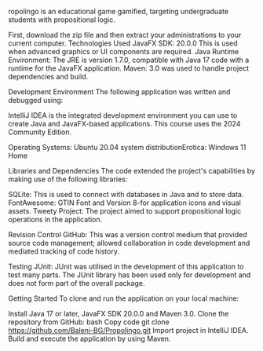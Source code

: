 ropolingo is an educational game gamified, targeting undergraduate students with propositional logic.

First, download the zip file and then extract your administrations to your current computer.
Technologies Used
JavaFX SDK: 20.0.0 This is used when advanced graphics or UI components are required.
Java Runtime Environment: The JRE is version 1.7.0, compatible with Java 17 code with a runtime for the JavaFX application.
Maven: 3.0 was used to handle project dependencies and build.

Development Environment
The following application was written and debugged using:

IntelliJ IDEA is the integrated development environment you can use to create Java and JavaFX-based applications. This course uses the 2024 Community Edition.

Operating Systems:
Ubuntu 20.04 system distributionErotica:
Windows 11 Home

Libraries and Dependencies
The code extended the project's capabilities by making use of the following libraries:

SQLite: This is used to connect with databases in Java and to store data.
FontAwesome: GTIN Font and Version 8-for application icons and visual assets.
Tweety Project: The project aimed to support propositional logic operations in the application.

Revision Control
GitHub: This was a version control medium that provided source code management; allowed collaboration in code development and mediated tracking of code history.

Testing
JUnit: JUnit was utilised in the development of this application to test many parts. The JUnit library has been used only for development and does not form part of the overall package.

Getting Started
To clone and run the application on your local machine:

Install Java 17 or later, JavaFX SDK 20.0.0 and Maven 3.0.
Clone the repository from GitHub:
bash Copy code git clone https://github.com/Baleni-BG/Propolingo.git
Import project in IntelliJ IDEA. Build and execute the application by using Maven.

